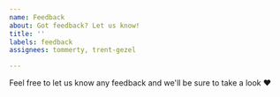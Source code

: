 ```yaml
---
name: Feedback
about: Got feedback? Let us know!
title: ''
labels: feedback
assignees: tommerty, trent-gezel

---
```


Feel free to let us know any feedback and we'll be sure to take a look  ❤️
